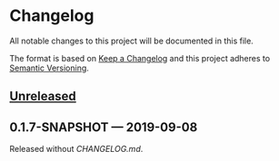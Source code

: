 # Changelog

All notable changes to this project will be documented in this file.

The format is based on [Keep a Changelog](http://keepachangelog.com)
and this project adheres to 
[Semantic Versioning](http://semver.org/spec/v2.0.0.html).


## [Unreleased]

## 0.1.7-SNAPSHOT — 2019-09-08
Released without _CHANGELOG.md_.


[Unreleased]: https://github.com/b-social/zebra/compare/0.1.7-SNAPSHOT...HEAD
